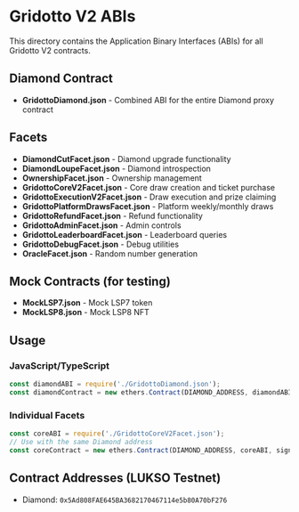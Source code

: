 # Gridotto V2 ABIs

This directory contains the Application Binary Interfaces (ABIs) for all Gridotto V2 contracts.

## Diamond Contract
- **GridottoDiamond.json** - Combined ABI for the entire Diamond proxy contract

## Facets
- **DiamondCutFacet.json** - Diamond upgrade functionality
- **DiamondLoupeFacet.json** - Diamond introspection
- **OwnershipFacet.json** - Ownership management
- **GridottoCoreV2Facet.json** - Core draw creation and ticket purchase
- **GridottoExecutionV2Facet.json** - Draw execution and prize claiming
- **GridottoPlatformDrawsFacet.json** - Platform weekly/monthly draws
- **GridottoRefundFacet.json** - Refund functionality
- **GridottoAdminFacet.json** - Admin controls
- **GridottoLeaderboardFacet.json** - Leaderboard queries
- **GridottoDebugFacet.json** - Debug utilities
- **OracleFacet.json** - Random number generation

## Mock Contracts (for testing)
- **MockLSP7.json** - Mock LSP7 token
- **MockLSP8.json** - Mock LSP8 NFT

## Usage

### JavaScript/TypeScript
```javascript
const diamondABI = require('./GridottoDiamond.json');
const diamondContract = new ethers.Contract(DIAMOND_ADDRESS, diamondABI, signer);
```

### Individual Facets
```javascript
const coreABI = require('./GridottoCoreV2Facet.json');
// Use with the same Diamond address
const coreContract = new ethers.Contract(DIAMOND_ADDRESS, coreABI, signer);
```

## Contract Addresses (LUKSO Testnet)
- Diamond: `0x5Ad808FAE645BA3682170467114e5b80A70bF276`

